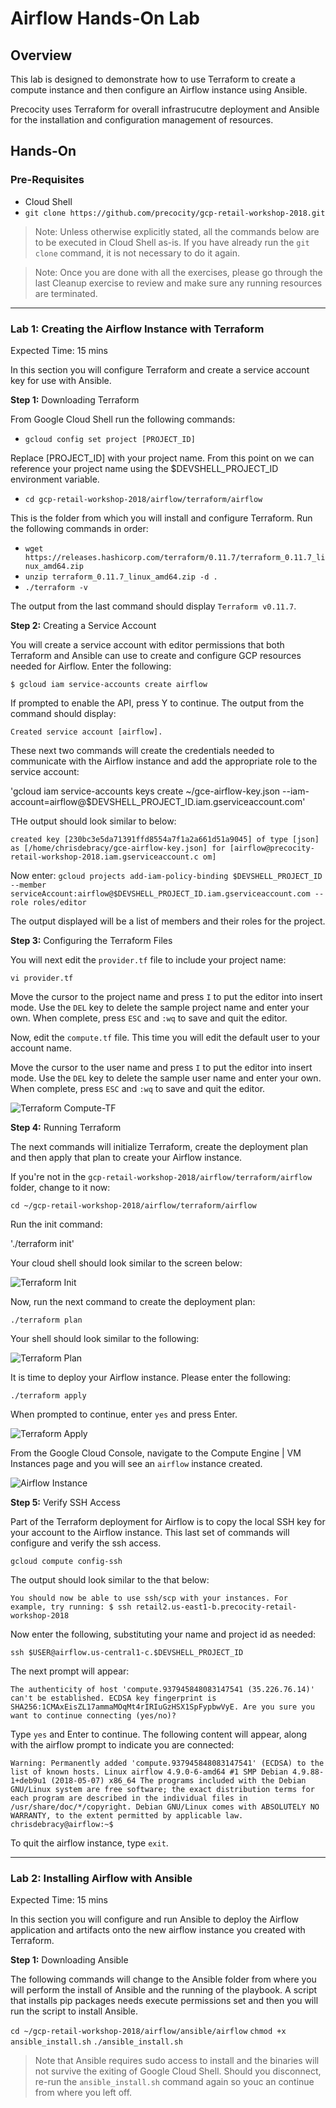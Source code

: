 # Airflow Hands-On Lab
## Overview
This lab is designed to demonstrate how to use Terraform to create a compute instance and then configure an Airflow instance using Ansible.

Precocity uses Terraform for overall infrastrucutre deployment and Ansible for the installation and configuration management of resources.

## Hands-On
### Pre-Requisites
* Cloud Shell
* `git clone https://github.com/precocity/gcp-retail-workshop-2018.git`

>Note: Unless otherwise explicitly stated, all the commands below are to be executed in Cloud Shell as-is. If you have already run the `git clone` command, it is not necessary to do it again.

>Note: Once you are done with all the exercises, please go through the last Cleanup exercise to review and make sure any running resources are terminated.

---
### Lab 1: Creating the Airflow Instance with Terraform

Expected Time: 15 mins

In this section you will configure Terraform and create a service account key for use with Ansible.

**Step 1:**
Downloading Terraform

From Google Cloud Shell run the following commands:

* `gcloud config set project [PROJECT_ID]`

Replace [PROJECT_ID] with your project name. From this point on we can reference your project name using the $DEVSHELL_PROJECT_ID environment variable.

* `cd gcp-retail-workshop-2018/airflow/terraform/airflow`

This is the folder from which you will install and configure Terraform. Run the following commands in order:

* `wget https://releases.hashicorp.com/terraform/0.11.7/terraform_0.11.7_linux_amd64.zip`
* `unzip terraform_0.11.7_linux_amd64.zip -d .`
* `./terraform -v`

The output from the last command should display `Terraform v0.11.7`.

**Step 2:**
Creating a Service Account

You will create a service account with editor permissions that both Terraform and Ansible can use to create and configure GCP resources needed for Airflow. Enter the following:

`$ gcloud iam service-accounts create airflow`

If prompted to enable the API, press Y to continue. The output from the command should display:

`Created service account [airflow].`

These next two commands will create the credentials needed to communicate with the Airflow instance and add the appropriate role to the service account:

'gcloud iam service-accounts keys create ~/gce-airflow-key.json --iam-account=airflow@$DEVSHELL_PROJECT_ID.iam.gserviceaccount.com'

THe output should look similar to below:

`created key [230bc3e5da71391ffd8554a7f1a2a661d51a9045] of type [json] as [/home/chrisdebracy/gce-airflow-key.json] for [airflow@precocity-retail-workshop-2018.iam.gserviceaccount.c
om]`

Now enter:
`gcloud projects add-iam-policy-binding $DEVSHELL_PROJECT_ID  --member serviceAccount:airflow@$DEVSHELL_PROJECT_ID.iam.gserviceaccount.com --role roles/editor`

The output displayed will be a list of members and their roles for the project.

**Step 3:**
Configuring the Terraform Files

You will next edit the `provider.tf` file to include your project name:

`vi provider.tf`

Move the cursor to the project name and press `I` to put the editor into insert mode. Use the `DEL` key to delete the sample project name and enter your own. When complete, press `ESC` and `:wq` to save and quit the editor.

Now, edit the `compute.tf` file. This time you will edit the default user to your account name.

Move the cursor to the user name and press `I` to put the editor into insert mode. Use the `DEL` key to delete the sample user name and enter your own. When complete, press `ESC` and `:wq` to save and quit the editor.

![Terraform Compute-TF](assets/compute-tf.png)

**Step 4:**
Running Terraform

The next commands will initialize Terraform, create the deployment plan and then apply that plan to create your Airflow instance.

If you're not in the `gcp-retail-workshop-2018/airflow/terraform/airflow` folder, change to it now:

`cd ~/gcp-retail-workshop-2018/airflow/terraform/airflow`

Run the init command:

'./terraform init'

Your cloud shell should look similar to the screen below:

![Terraform Init](assets/terraform-init.png)

Now, run the next command to create the deployment plan:

`./terraform plan`

Your shell should look similar to the following:

![Terraform Plan](assets/terraform-plan.png)

It is time to deploy your Airflow instance. Please enter the following:

`./terraform apply`

When prompted to continue, enter `yes` and press Enter.

![Terraform Apply](assets/terraform-apply.png)

From the Google Cloud Console, navigate to the Compute Engine | VM Instances page and you will see an `airflow` instance created.

![Airflow Instance](assets/airflow-instance.png)

**Step 5:**
Verify SSH Access

Part of the Terraform deployment for Airflow is to copy the local SSH key for your account to the Airflow instance. This last set of commands will configure and verify the ssh access.

`gcloud compute config-ssh`

The output should look similar to the that below:

`You should now be able to use ssh/scp with your instances.
For example, try running:
  $ ssh retail2.us-east1-b.precocity-retail-workshop-2018`

Now enter the following, substituting your name and project id as needed:

`ssh $USER@airflow.us-central1-c.$DEVSHELL_PROJECT_ID`

The next prompt will appear:

`The authenticity of host 'compute.937945848083147541 (35.226.76.14)' can't be established.
ECDSA key fingerprint is SHA256:1CMAxEisZL17ammaMOqMt4rIRIuGzHSX1SpFypbwVyE.
Are you sure you want to continue connecting (yes/no)?`

Type `yes` and Enter to continue. The following content will appear, along with the airflow prompt to indicate you are connected:

`Warning: Permanently added 'compute.937945848083147541' (ECDSA) to the list of known hosts.
Linux airflow 4.9.0-6-amd64 #1 SMP Debian 4.9.88-1+deb9u1 (2018-05-07) x86_64
The programs included with the Debian GNU/Linux system are free software;
the exact distribution terms for each program are described in the
individual files in /usr/share/doc/*/copyright.
Debian GNU/Linux comes with ABSOLUTELY NO WARRANTY, to the extent
permitted by applicable law.
chrisdebracy@airflow:~$`

To quit the airflow instance, type `exit`.

---
### Lab 2: Installing Airflow with Ansible

Expected Time: 15 mins

In this section you will configure and run Ansible to deploy the Airflow application and artifacts onto the new airflow instance you created with Terraform.

**Step 1:**
Downloading Ansible

The following commands will change to the Ansible folder from where you will perform the install of Ansible and the running of the playbook. A script that installs pip packages needs execute permissions set and then you will run the script to install Ansible.

`cd ~/gcp-retail-workshop-2018/airflow/ansible/airflow`
`chmod +x ansible_install.sh`
`./ansible_install.sh`

> Note that Ansible requires sudo access to install and the binaries will not survive the exiting of Google Cloud Shell. Should you disconnect, re-run the `ansible_install.sh` command again so youc an continue from where you left off.


